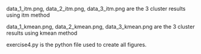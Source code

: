 data_1_itm.png, data_2_itm.png, data_3_itm.png are the 3 cluster results using itm method

data_1_kmean.png, data_2_kmean.png, data_3_kmean.png are the 3 cluster results using kmean method

exercise4.py is the python file used to create all figures. 
